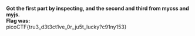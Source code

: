 **Got the first part by inspecting, and the second and third from mycss and myjs.  
Flag was:**  
picoCTF{tru3_d3t3ct1ve_0r_ju5t_lucky?c91ny153}
